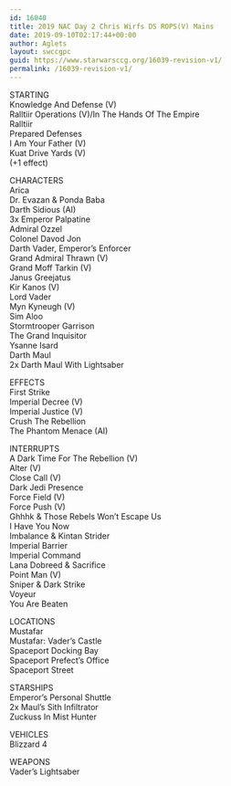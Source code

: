 ```yaml
---
id: 16040
title: 2019 NAC Day 2 Chris Wirfs DS ROPS(V) Mains
date: 2019-09-10T02:17:44+00:00
author: Aglets
layout: swccgpc
guid: https://www.starwarsccg.org/16039-revision-v1/
permalink: /16039-revision-v1/
---
```

STARTING  
Knowledge And Defense (V)  
Ralltiir Operations (V)/In The Hands Of The Empire  
Ralltiir  
Prepared Defenses  
I Am Your Father (V)  
Kuat Drive Yards (V)  
(+1 effect)

CHARACTERS  
Arica  
Dr. Evazan & Ponda Baba  
Darth Sidious (AI)  
3x Emperor Palpatine  
Admiral Ozzel  
Colonel Davod Jon  
Darth Vader, Emperor&#8217;s Enforcer  
Grand Admiral Thrawn (V)  
Grand Moff Tarkin (V)  
Janus Greejatus  
Kir Kanos (V)  
Lord Vader  
Myn Kyneugh (V)  
Sim Aloo  
Stormtrooper Garrison  
The Grand Inquisitor  
Ysanne Isard  
Darth Maul  
2x Darth Maul With Lightsaber

EFFECTS  
First Strike  
Imperial Decree (V)  
Imperial Justice (V)  
Crush The Rebellion  
The Phantom Menace (AI)

INTERRUPTS  
A Dark Time For The Rebellion (V)  
Alter (V)  
Close Call (V)  
Dark Jedi Presence  
Force Field (V)  
Force Push (V)  
Ghhhk & Those Rebels Won&#8217;t Escape Us  
I Have You Now  
Imbalance & Kintan Strider  
Imperial Barrier  
Imperial Command  
Lana Dobreed & Sacrifice  
Point Man (V)  
Sniper & Dark Strike  
Voyeur  
You Are Beaten

LOCATIONS  
Mustafar  
Mustafar: Vader&#8217;s Castle  
Spaceport Docking Bay  
Spaceport Prefect&#8217;s Office  
Spaceport Street

STARSHIPS  
Emperor&#8217;s Personal Shuttle  
2x Maul&#8217;s Sith Infiltrator  
Zuckuss In Mist Hunter

VEHICLES  
Blizzard 4

WEAPONS  
Vader&#8217;s Lightsaber